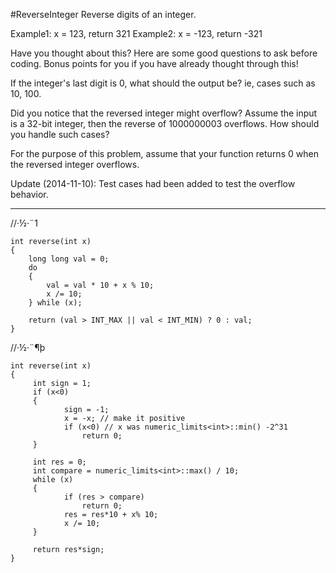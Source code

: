 #ReverseInteger
Reverse digits of an integer.

Example1: x = 123, return 321
Example2: x = -123, return -321


Have you thought about this?
Here are some good questions to ask before coding. Bonus points for you if you have already thought through this!

If the integer's last digit is 0, what should the output be? ie, cases such as 10, 100.

Did you notice that the reversed integer might overflow? Assume the input is a 32-bit integer, 
then the reverse of 1000000003 overflows. How should you handle such cases?

For the purpose of this problem, assume that your function returns 0 when the reversed integer overflows.

Update (2014-11-10):
Test cases had been added to test the overflow behavior.


---




//·½·¨1
```
int reverse(int x) 
{
    long long val = 0;
    do 
    {
        val = val * 10 + x % 10;
        x /= 10;
    } while (x);

    return (val > INT_MAX || val < INT_MIN) ? 0 : val;
}
```

//·½·¨¶þ
```
int reverse(int x) 
{
     int sign = 1;
     if (x<0) 
	 {
            sign = -1;
            x = -x; // make it positive
            if (x<0) // x was numeric_limits<int>::min() -2^31
                return 0;
     }
        
     int res = 0;
     int compare = numeric_limits<int>::max() / 10;
     while (x) 
	 {
            if (res > compare)
                return 0;
            res = res*10 + x% 10;
            x /= 10;
     }

     return res*sign;
}

```
